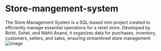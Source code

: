 # Store-mangement-system
The Store Management System is a SQL-based mini project created to efficiently manage essential operations for a retail store. Developed by Rohit, Sohel, and Nikhil Anand, it organizes data for purchases, inventory, customers, sellers, and sales, ensuring streamlined store management
![image](https://github.com/user-attachments/assets/c90ec8fc-0fc6-4612-8860-c7a654d32035)
